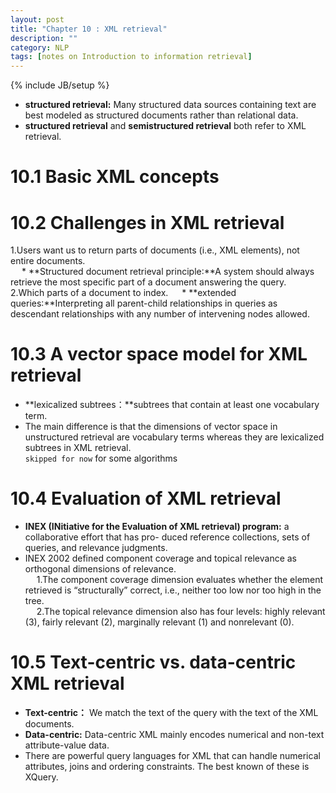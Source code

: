 ```yaml
---
layout: post
title: "Chapter 10 : XML retrieval"
description: ""
category: NLP
tags: [notes on Introduction to information retrieval]
---
```

{% include JB/setup %}

* **structured retrieval:** Many structured data sources containing text are best modeled as structured documents rather than relational data.  
* **structured retrieval** and **semistructured retrieval** both refer to XML retrieval.  


# 10.1 Basic XML concepts
# 10.2 Challenges in XML retrieval
1.Users want us to return parts of documents (i.e., XML elements), not entire documents.  
&emsp; * **Structured document retrieval principle:**A system should always retrieve the most specific part of a document answering the query.  
2.Which parts of a document to index.
&emsp; * **extended queries:**Interpreting all parent-child relationships in queries as descendant relationships with any number of intervening nodes allowed.   

# 10.3 A vector space model for XML retrieval
* **lexicalized subtrees：**subtrees that contain at least one vocabulary term.  
* The main difference is that the dimensions of vector space in unstructured retrieval are vocabulary terms whereas they are lexicalized subtrees in XML retrieval.  
`skipped for now` for some algorithms  

# 10.4 Evaluation of XML retrieval
* **INEX (INitiative for the Evaluation of XML retrieval) program:** a collaborative effort that has pro- duced reference collections, sets of queries, and relevance judgments.  
* INEX 2002 defined component coverage and topical relevance as orthogonal dimensions of relevance.   
&emsp; 1.The component coverage dimension evaluates whether the element retrieved is “structurally” correct, i.e., neither too low nor too high in the tree.  
&emsp; 2.The topical relevance dimension also has four levels: highly relevant (3), fairly relevant (2), marginally relevant (1) and nonrelevant (0).   

# 10.5 Text-centric vs. data-centric XML retrieval
* **Text-centric：** We match the text of the query with the text of the XML documents.  
* **Data-centric:** Data-centric XML mainly encodes numerical and non-text attribute-value data.  
* There are powerful query languages for XML that can handle numerical attributes, joins and ordering constraints. The best known of these is XQuery.  

